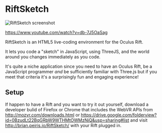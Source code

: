 # RiftSketch

![RiftSketch screenshot](http://i.imgur.com/3XwM1Rk.png)

https://www.youtube.com/watch?v=db-7J5OaSag

RiftSketch is an HTML5 live-coding environment for the Oculus Rift.

It lets you code a "sketch" in JavaScript, using ThreeJS, and the world around you changes immediately as you code.

It's quite a niche application since you need to have an Oculus Rift, be a JavaScript programmer *and* be sufficiently familiar with Three.js but if you meet that criteria it's a surprisingly fun and engaging experience!

## Setup

If happen to have a Rift and you want to try it out yourself, download a developer bulid of Firefox or Chrome that includes the WebVR APIs from http://mozvr.com/downloads.html or https://drive.google.com/folderview?id=0BzudLt22BqGRbW9WTHMtOWMzNjQ&usp=sharing#list and visit http://brian.peiris.io/RiftSketch/ with your Rift plugged in.

